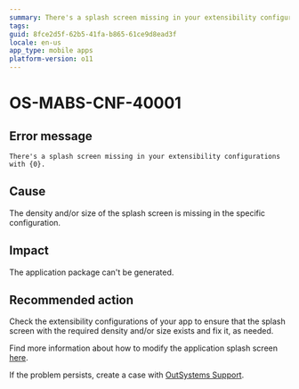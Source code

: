 ```yaml
---
summary: There's a splash screen missing in your extensibility configurations with {0}.
tags:
guid: 8fce2d5f-62b5-41fa-b865-61ce9d8ead3f
locale: en-us
app_type: mobile apps
platform-version: o11
---
```


# OS-MABS-CNF-40001

## Error message

`There's a splash screen missing in your extensibility configurations with {0}.`

## Cause

The density and/or size of the splash screen is missing in the specific configuration.

## Impact

The application package can't be generated.

## Recommended action

Check the extensibility configurations of your app to ensure that the splash screen with the required density and/or size exists and fix it, as needed.

Find more information about how to modify the application splash screen [here](https://success.outsystems.com/Documentation/11/Delivering_Mobile_Apps/Customize_Your_Mobile_App/Use_Custom_Splash_Screens).

If the problem persists, create a case with [OutSystems Support](https://www.outsystems.com/support/portal/open-support-case?ErrorCode=OS-MABS-CNF-40001).
